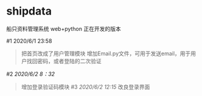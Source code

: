 # shipdata
船只资料管理系统 web+python
正在开发的版本

#1 
2020/6/1 23:58
> 把首页改成了用户管理模块
增加Email.py文件，可用于发送email，用于用户找回密码，或者登陆的二次验证

#2
*2020/6/2 8：32*
> 增加登录验证码模块
#3
*2020/6/2 12:15*
>改良登录界面

